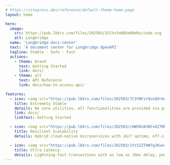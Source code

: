 ```yaml
---
# https://vitepress.dev/reference/default-theme-home-page
layout: home

hero:
  image:
    src: https://pub.lbkrs.com/files/202503/2CChxYnHQXeW9eRu/code.svg
    alt: Longbridge
  name: 'Longbridge-docs-center'
  text: 'A document center for Longbridge OpenAPI'
  tagline: Stable · Safe · Fast
  actions:
    - theme: brand
      text: Getting Started
      link: docs/
    - theme: alt
      text: API Reference
      link: docs/how-to-access-api/

features:
  - icon: <img src="https://pub.lbkrs.com/files/202503/7C3YBFzrQsnQ9rma/icon-code.svg" width="48" height="48"/>
    title: Extremely Stable
    details: No core utilities, all functionalities are provided via presets.
    link: docs/
    linkText: Getting Started

  - icon: <img src="https://pub.lbkrs.com/files/202503/cHW5RsNJNYv6Z7RM/icon-cloud.svg" width="48" height="48" />
    title: Resilient Scalability
    details: Hybrid cloud-native microservices with 24/7 uptime, off-site failover, and elastic scaling for continuous reliability.

  - icon: <img src="https://pub.lbkrs.com/files/202503/1Ys5ZZTHW7qJKve4/icon-lanuch.svg" width="48" height="48" />
    title: Ultra Latency
    details: Lightning-fast transactions with as low as 10ms delay, powered by cloud-native distributed in-memory databases and stateless architecture
---
```

